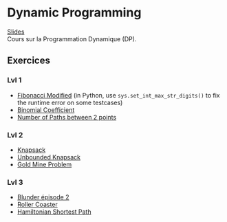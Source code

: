 # Dynamic Programming

[Slides](cours07-DP.pdf)</br>
Cours sur la Programmation Dynamique (DP).

## Exercices

### Lvl 1
- [Fibonacci Modified](https://www.hackerrank.com/challenges/fibonacci-modified/problem) (in Python, use `sys.set_int_max_str_digits()` to fix the runtime error on some testcases)
- [Binomial Coefficient](https://practice.geeksforgeeks.org/problems/ncr1019/1)
- [Number of Paths between 2 points](https://www.codingame.com/ide/puzzle/number-of-paths-between-2-points)

### Lvl 2
- [Knapsack](https://practice.geeksforgeeks.org/problems/0-1-knapsack-problem0945/0)
- [Unbounded Knapsack](https://www.hackerrank.com/challenges/unbounded-knapsack/problem)
- [Gold Mine Problem](https://practice.geeksforgeeks.org/problems/gold-mine-problem2608/1)

### Lvl 3
- [Blunder épisode 2](https://www.codingame.com/ide/puzzle/blunder-episode-2)
- [Roller Coaster](https://www.codingame.com/ide/puzzle/roller-coaster)
- [Hamiltonian Shortest Path](https://leetcode.com/problems/shortest-path-visiting-all-nodes/)
